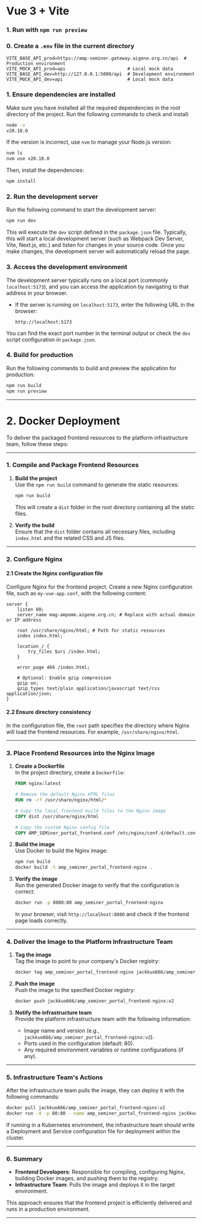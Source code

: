 # Vue 3 + Vite  
### 1. Run with `npm run preview`

### 0. Create a `.env` file in the current directory

```angular2html
VITE_BASE_API_prod=https://amp-seminer.gateway.aigene.org.cn/api  # Production environment
VITE_MOCK_API_prod=api                       # Local mock data
VITE_BASE_API_dev=http://127.0.0.1:5000/api  # Development environment
VITE_MOCK_API_dev=api                        # Local mock data
```

### 1. **Ensure dependencies are installed**  
Make sure you have installed all the required dependencies in the root directory of the project. Run the following commands to check and install:

```bash
node -v
v20.18.0
```

If the version is incorrect, use `nvm` to manage your Node.js version:
```bash
nvm ls
nvm use v20.18.0
```

Then, install the dependencies:
```bash
npm install
```

### 2. **Run the development server**  
Run the following command to start the development server:

```bash
npm run dev
```

This will execute the `dev` script defined in the `package.json` file. Typically, this will start a local development server (such as Webpack Dev Server, Vite, Next.js, etc.) and listen for changes in your source code. Once you make changes, the development server will automatically reload the page.

### 3. **Access the development environment**  
The development server typically runs on a local port (commonly `localhost:5173`), and you can access the application by navigating to that address in your browser.

- If the server is running on `localhost:5173`, enter the following URL in the browser:
  ```
  http://localhost:5173
  ```

You can find the exact port number in the terminal output or check the `dev` script configuration in `package.json`.

### 4. **Build for production**  
Run the following commands to build and preview the application for production:

```bash
npm run build
npm run preview
```

---

# 2. Docker Deployment  
To deliver the packaged frontend resources to the platform infrastructure team, follow these steps:

---

### **1. Compile and Package Frontend Resources**

1. **Build the project**  
   Use the `npm run build` command to generate the static resources:

   ```bash
   npm run build
   ```

   This will create a `dist` folder in the root directory containing all the static files.

2. **Verify the build**  
   Ensure that the `dist` folder contains all necessary files, including `index.html` and the related CSS and JS files.

---

### **2. Configure Nginx**

#### **2.1 Create the Nginx configuration file**  
Configure Nginx for the frontend project. Create a new Nginx configuration file, such as `my-vue-app.conf`, with the following content:

```nginx
server {
    listen 80;
    server_name mag-ampome.aigene.org.cn; # Replace with actual domain or IP address

    root /usr/share/nginx/html; # Path for static resources
    index index.html;

    location / {
        try_files $uri /index.html;
    }

    error_page 404 /index.html;

    # Optional: Enable gzip compression
    gzip on;
    gzip_types text/plain application/javascript text/css application/json;
}
```

#### **2.2 Ensure directory consistency**  
In the configuration file, the `root` path specifies the directory where Nginx will load the frontend resources. For example, `/usr/share/nginx/html`.

---

### **3. Place Frontend Resources into the Nginx Image**

1. **Create a Dockerfile**  
   In the project directory, create a `Dockerfile`:

   ```dockerfile
   FROM nginx:latest

   # Remove the default Nginx HTML files
   RUN rm -rf /usr/share/nginx/html/*

   # Copy the local frontend build files to the Nginx image
   COPY dist /usr/share/nginx/html

   # Copy the custom Nginx config file
   COPY AMP_SEMiner_portal_frontend.conf /etc/nginx/conf.d/default.conf
   ```

2. **Build the image**  
   Use Docker to build the Nginx image:

   ```bash
   npm run build
   docker build -t amp_seminer_portal_frontend-nginx .
   ```

3. **Verify the image**  
   Run the generated Docker image to verify that the configuration is correct:

   ```bash
   docker run -p 8080:80 amp_seminer_portal_frontend-nginx
   ```

   In your browser, visit `http://localhost:8080` and check if the frontend page loads correctly.

---

### **4. Deliver the Image to the Platform Infrastructure Team**

1. **Tag the image**  
   Tag the image to point to your company's Docker registry:

   ```bash
   docker tag amp_seminer_portal_frontend-nginx jackkuo666/amp_seminer_portal_frontend-nginx:v2
   ```

2. **Push the image**  
   Push the image to the specified Docker registry:

   ```bash
   docker push jackkuo666/amp_seminer_portal_frontend-nginx:v2
   ```

3. **Notify the infrastructure team**  
   Provide the platform infrastructure team with the following information:
   - Image name and version (e.g., `jackkuo666/amp_seminer_portal_frontend-nginx:v2`).
   - Ports used in the configuration (default: 80).
   - Any required environment variables or runtime configurations (if any).

---

### **5. Infrastructure Team's Actions**

After the infrastructure team pulls the image, they can deploy it with the following commands:

```bash
docker pull jackkuo666/amp_seminer_portal_frontend-nginx:v2
docker run -d -p 80:80 --name amp_seminer_portal_frontend-nginx jackkuo666/amp_seminer_portal_frontend-nginx:v2
```

If running in a Kubernetes environment, the infrastructure team should write a Deployment and Service configuration file for deployment within the cluster.

---

### **6. Summary**

- **Frontend Developers**: Responsible for compiling, configuring Nginx, building Docker images, and pushing them to the registry.
- **Infrastructure Team**: Pulls the image and deploys it in the target environment.

This approach ensures that the frontend project is efficiently delivered and runs in a production environment.

---
